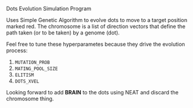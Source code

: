 Dots Evolution Simulation Program

Uses Simple Genetic Algorithm to evolve dots to move to a target position marked red. The chromosome is a list of direction vectors that define the path taken (or to be taken) by a genome (dot).

Feel free to tune these hyperparametes because they drive the evolution process:
1. `MUTATION_PROB`
2. `MATING_POOL_SIZE`
3. `ELITISM`
4. `DOTS_XVEL`

Looking forward to add **BRAIN** to the dots using NEAT and discard the chromosome thing.
